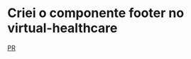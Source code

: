 # Criei o componente footer no virtual-healthcare

[PR](https://github.com/gabrielduete/virtual-healthcare/pull/15)

